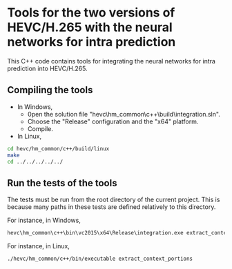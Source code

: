 # Tools for the two versions of HEVC/H.265 with the neural networks for intra prediction

This C++ code contains tools for integrating the neural networks for intra prediction
into HEVC/H.265.

## Compiling the tools
  * In Windows,
    * 0pen the solution file "hevc\hm_common\c++\build\integration.sln".
	* Choose the "Release" configuration and the "x64" platform.
	* Compile.
  * In Linux,
  ```sh
  cd hevc/hm_common/c++/build/linux
  make
  cd ../../../../../
  ```

## Run the tests of the tools
The tests must be run from the root directory of the current project. This is because
many paths in these tests are defined relatively to this directory.

For instance, in Windows,
```sh
hevc\hm_common\c++\bin\vc2015\x64\Release\integration.exe extract_context_portions
```
For instance, in Linux,
```sh
./hevc/hm_common/c++/bin/executable extract_context_portions
```


